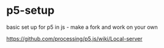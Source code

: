 # p5-setup
 basic set up for p5 in js - make a fork and work on your own

 https://github.com/processing/p5.js/wiki/Local-server
